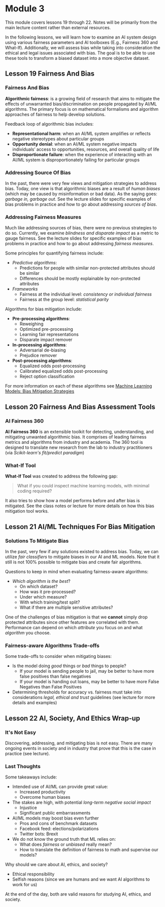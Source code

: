 # Module 3

This module covers lessons 19 through 22. Notes will be primarily from the main lecture content rather than external resources.

In the following lessons, we will learn how to examine an AI system design using various fairness parameters and AI toolboxes (E.g., Fairness 360 and What-If). Additionally, we will assess bias while taking into consideration the ethical and legal issues associated with bias. The goal is to be able to use these tools to transform a biased dataset into a more objective dataset.

## Lesson 19 Fairness And Bias

### Fairness And Bias

**Algorithmic fairness**: is a growing field of research that aims to mitigate the effects of unwarranted bias/discrimination on people propagated by AI/ML algorithms. The primary focus is on mathematical formalisms and algorithm approaches of fairness to help develop solutions.

Feedback loop of algorithmic bias includes:

- **Representational harm**: when an AI/ML system amplifies or reflects negative stereotypes about particular groups
- **Opportunity denial**: when an AI/ML system negative impacts individuals’ access to opportunities, resources, and overall quality of life
- **Disproportionate failure**: when the experience of interacting with an AI/ML system is disproportionately failing for particular groups

### Addressing Source Of Bias

In the past, there were very few views and mitigation strategies to address bias. Today, one view is that algorithmic biases are a result of _human biases_ (which may be caused by misinformation or bad data). As the saying goes: _garbage in, garbage out_. See the lecture slides for specific examples of bias problems in practice and how to go about addressing _sources of bias_.

### Addressing Fairness Measures

Much like addressing sources of bias, there were no previous strategies to do so. Currently, we examine _blindness and disparate impact_ as a metric to gauge fairness. See the lecture slides for specific examples of bias problems in practice and how to go about addressing _fairness measures_.

Some principles for quantifying fairness include:

- _Predictive algorithms_:
  - Predictions for people with similar non-protected attributes should be similar
  - Differences should be mostly explainable by non-protected attributes
- _Frameworks_
  - Fairness at the individual level: _consistency or individual fairness_
  - Fairness at the group level: _statistical parity_

Algorithms for bias mitigation include:

- **Pre-processing algorithms**:
  - Reweighing
  - Optimized pre-processing
  - Learning fair representations
  - Disparate impact remover
- **In-processing algorithms**:
  - Adversarial de-biasing
  - Prejudice remover
- **Post-processing algorithms**:
  - Equalized odds post-processing
  - Calibrated equalized odds post-processing
  - Reject option classification

For more information on each of these algorithms see [Machine Learning Models: Bias Mitigation Strategies](https://dzone.com/articles/machine-learning-models-bias-mitigation-strategies)

## Lesson 20 Fairness And Bias Assessment Tools

### AI Fairness 360

**AI Fairness 360** is an extensible toolkit for detecting, understanding, and mitigating unwanted algorithmic bias. It comprises of leading fairness metrics and algorithms from industry and academia. The 360 tool is designed to translate new research from the lab to industry practitioners (via _Scikit-learn's fit/predict paradigm_)

### What-If Tool

**What-If Tool** was created to address the following gap:

> What if you could inspect machine learning models, with minimal coding required?

It also tries to show how a model performs before and after bias is mitigated. See the class notes or lecture for more details on how this bias mitigation tool works.

## Lesson 21 AI/ML Techniques For Bias Mitigation

### Solutions To Mitigate Bias

In the past, very few if any solutions existed to address bias. Today, we can utilize _fair classifiers_ to mitigate biases in our AI and ML models. Note that it still is not 100% possible to mitigate bias and create fair algorithms.

Questions to keep in mind when evaluating fairness-aware algorithms:

- _Which algorithm is the best_?
  - On which dataset?
  - How was it pre-processed?
  - Under which measure?
  - With which training/test split?
  - What if there are multiple sensitive attributes?

One of the challenges of bias mitigation is that we **cannot** simply drop protected attributes since other features are correlated with them. Performance can depend on which _attribute_ you focus on and what _algorithm_ you choose.

### Fairness-aware Algorithms Trade-offs

Some trade-offs to consider when mitigating biases:

- Is the model doing _good_ things or _bad_ things to people?
  - If your model is sending people to jail, may be better to have more false positives than false negatives
  - If your model is handing out loans, may be better to have more False Negatives than False Positives
- Determining thresholds for accuracy vs. fairness must take into considerations _legal, ethical and trust_ guidelines (see lecture for more details and examples)

## Lesson 22 AI, Society, And Ethics Wrap-up

### It's Not Easy

Discovering, addressing, and mitigating bias is not easy. There are many ongoing events in society and in industry that prove that this is the case in practice (see lecture).

### Last Thoughts

Some takeaways include:

- Intended use of AI/ML can provide great value:
  - Increased productivity
  - Overcome human biases
- The stakes are high, with potential _long-term negative social impact_
  - Injustice
  - Significant public embarrassments
- AI/ML models may boost bias even further
  - Pros and cons of benchmark datasets
  - Facebook feed: elections/polarizations
  - Twitter bots: Brexit
- We do not know the ground truth that ML relies on:
  - What does _fairness_ or _unbiased_ really mean?
  - How to translate the definition of fairness to math and supervise our models?

Why should we care about AI, ethics, and society?

- Ethical responsibility
- Selfish reasons (since we are humans and we want AI algorithms to work for us)

At the end of the day, both are valid reasons for studying AI, ethics, and society.
